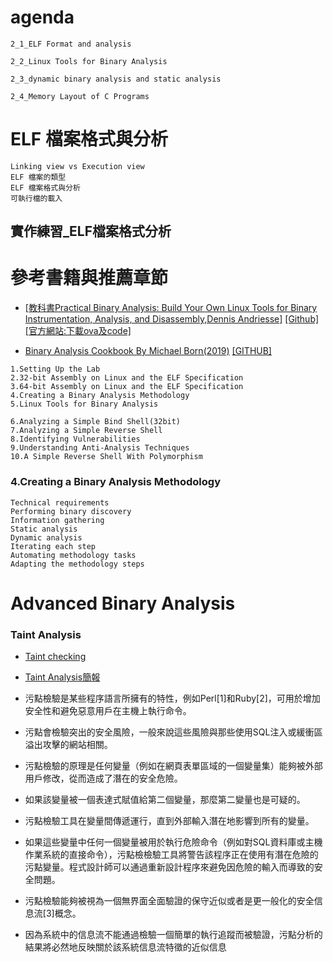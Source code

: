 # agenda
```
2_1_ELF Format and analysis

2_2_Linux Tools for Binary Analysis

2_3_dynamic binary analysis and static analysis

2_4_Memory Layout of C Programs
```

# ELF 檔案格式與分析
```
Linking view vs Execution view
ELF 檔案的類型
ELF 檔案格式與分析
可執行檔的載入
```

## 實作練習_ELF檔案格式分析


# 參考書籍與推薦章節

 - [[教科書Practical Binary Analysis: Build Your Own Linux Tools for Binary Instrumentation, Analysis, and Disassembly,Dennis Andriesse]](https://www.tenlong.com.tw/products/9781593279127) [[Github]](https://github.com/wilvk/practical-binary) [[官方網站:下載ova及code]](https://practicalbinaryanalysis.com/)

- [Binary Analysis Cookbook By Michael Born(2019)](https://www.packtpub.com/product/binary-analysis-cookbook/9781789807608) [[GITHUB]](https://github.com/PacktPublishing/Binary-Analysis-Cookbook)
```
1.Setting Up the Lab
2.32-bit Assembly on Linux and the ELF Specification
3.64-bit Assembly on Linux and the ELF Specification
4.Creating a Binary Analysis Methodology
5.Linux Tools for Binary Analysis

6.Analyzing a Simple Bind Shell(32bit)
7.Analyzing a Simple Reverse Shell
8.Identifying Vulnerabilities
9.Understanding Anti-Analysis Techniques
10.A Simple Reverse Shell With Polymorphism
```
### 4.Creating a Binary Analysis Methodology
```
Technical requirements
Performing binary discovery
Information gathering
Static analysis
Dynamic analysis
Iterating each step
Automating methodology tasks
Adapting the methodology steps
```

# Advanced Binary Analysis
### Taint Analysis 
- [Taint checking](https://en.wikipedia.org/wiki/Taint_checking)
- [Taint Analysis簡報](https://www.cs.cmu.edu/~ckaestne/15313/2018/20181023-taint-analysis.pdf)

- 污點檢驗是某些程序語言所擁有的特性，例如Perl[1]和Ruby[2]，可用於增加安全性和避免惡意用戶在主機上執行命令。
- 污點會檢驗突出的安全風險，一般來說這些風險與那些使用SQL注入或緩衝區溢出攻擊的網站相關。
- 污點檢驗的原理是任何變量（例如在網頁表單區域的一個變量集）能夠被外部用戶修改，從而造成了潛在的安全危險。
- 如果該變量被一個表達式賦值給第二個變量，那麼第二變量也是可疑的。
- 污點檢驗工具在變量間傳遞運行，直到外部輸入潛在地影響到所有的變量。
- 如果這些變量中任何一個變量被用於執行危險命令（例如對SQL資料庫或主機作業系統的直接命令），污點檢檢驗工具將警告該程序正在使用有潛在危險的污點變量。程式設計師可以通過重新設計程序來避免因危險的輸入而導致的安全問題。
- 污點檢驗能夠被視為一個無界面全面驗證的保守近似或者是更一般化的安全信息流[3]概念。
- 因為系統中的信息流不能通過檢驗一個簡單的執行追蹤而被驗證，污點分析的結果將必然地反映關於該系統信息流特徵的近似信息
